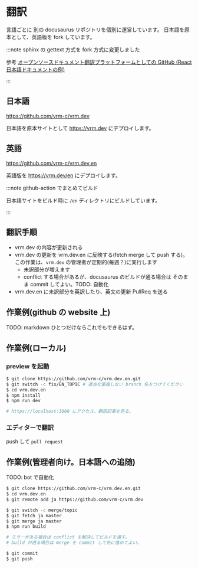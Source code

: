# 翻訳

言語ごとに 別の docusaurus リポジトリを個別に運営しています。
日本語を原本として、英語版を fork しています。

:::note sphinx の gettext 方式を fork 方式に変更しました

参考 [オープンソースドキュメント翻訳プラットフォームとしての GitHub (React 日本語ドキュメントの例)](https://zenn.dev/smikitky/articles/0d250f7367eda9)

:::

## 日本語

https://github.com/vrm-c/vrm.dev

日本語を原本サイトとして https://vrm.dev にデプロイします。

## 英語

https://github.com/vrm-c/vrm.dev.en

英語版を https://vrm.dev/en にデプロイします。

:::note github-action でまとめてビルド

日本語サイトをビルド時に
`/en` ディレクトリにビルドしています。

:::

## 翻訳手順

- vrm.dev の内容が更新される
- vrm.dev の更新を vrm.dev.en に反映する(fetch merge して push する)。この作業は、`vrm.dev` の管理者が定期的(毎週？)に実行します
  - 未訳部分が増えます
  - conflict する場合があるが、docusaurus のビルドが通る場合は そのまま commit してよい。TODO: 自動化
- vrm.dev.en に未訳部分を英訳したり、英文の更新 PullReq を送る

## 作業例(github の website 上)

TODO: markdown ひとつだけならこれでもできるはず。

## 作業例(ローカル)

### preview を起動

```sh
$ git clone https://github.com/vrm-c/vrm.dev.en.git
$ git switch -c fix/EN_TOPIC # 適当な重複しない branch 名をつけてください
$ cd vrm.dev.en
$ npm install
$ npm run dev

# https://localhost:3000 にアクセス。翻訳記事を見る。
```

### エディターで翻訳

push して `pull request`

## 作業例(管理者向け。日本語への追随)

TODO: bot で自動化

```sh
$ git clone https://github.com/vrm-c/vrm.dev.en.git
$ cd vrm.dev.en
$ git remote add ja https://github.com/vrm-c/vrm.dev

$ git switch -c merge/topic
$ git fetch ja master
$ git merge ja master
$ npm run build

# エラーがある場合は conflict を解決してビルドを通す。
# build が透る場合は merge を commit して先に進めてよい。

$ git commit
$ git push
```

